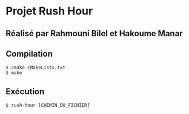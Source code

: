 # Projet Rush Hour
## Réalisé par Rahmouni Bilel et Hakoume Manar

## Compilation
```shell
$ cmake CMakeLists.txt
$ make
```

## Exécution
```shell
$ rush-hour [CHEMIN_DU_FICHIER]
```

